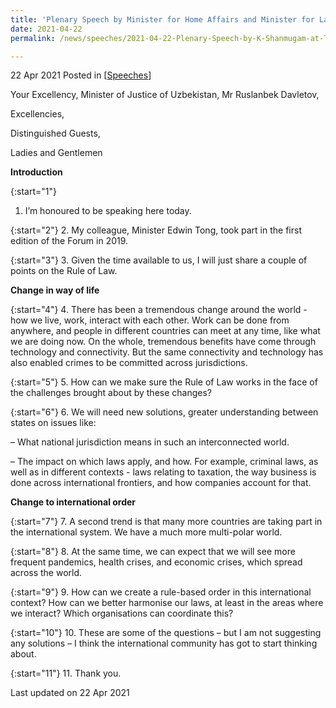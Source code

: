 ```yaml
---
title: 'Plenary Speech by Minister for Home Affairs and Minister for Law K Shanmugam SC at Tashkent Law Spring 2021'
date: 2021-04-22
permalink: /news/speeches/2021-04-22-Plenary-Speech-by-K-Shanmugam-at-Tashkent-Law-Spring-2021

---
```



22 Apr 2021 Posted in [[Speeches](/news/speeches)]

Your Excellency, Minister of Justice of Uzbekistan, Mr Ruslanbek Davletov,

Excellencies,

Distinguished Guests, 

Ladies and Gentlemen

**Introduction**

{:start="1"}
1.	I’m honoured to be speaking here today.

{:start="2"}
2.	My colleague, Minister Edwin Tong, took part in the first edition of the Forum in 2019. 

{:start="3"}
3.	Given the time available to us, I will just share a couple of points on the Rule of Law.

**Change in way of life**

{:start="4"}
4.	There has been a tremendous change around the world - how we live, work, interact with each other. Work can be done from anywhere, and people in different countries can meet at any time, like what we are doing now. On the whole, tremendous benefits have come through technology and connectivity. But the same connectivity and technology has also enabled crimes to be committed across jurisdictions.

{:start="5"}
5.	How can we make sure the Rule of Law works in the face of the challenges brought about by these changes?

{:start="6"}
6.	We will need new solutions, greater understanding between states on issues like:

–	What national jurisdiction means in such an interconnected world.

–	The impact on which laws apply, and how. For example, criminal laws, as well as in different contexts - laws relating to taxation, the way business is done across international frontiers, and how companies account for that.

**Change to international order**

{:start="7"}
7.	A second trend is that many more countries are taking part in the international system. We have a much more multi-polar world.

{:start="8"}
8.	At the same time, we can expect that we will see more frequent pandemics, health crises, and economic crises, which spread across the world.

{:start="9"}
9.	How can we create a rule-based order in this international context? How can we better harmonise our laws, at least in the areas where we interact? Which organisations can coordinate this?

{:start="10"}
10.	These are some of the questions – but I am not suggesting any solutions – I think the international community has got to start thinking about.  

{:start="11"}
11. Thank you.

<p class="right-side-updated">Last updated on 22 Apr 2021</p> 
